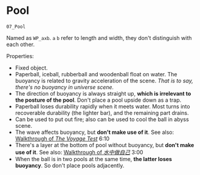 # Pool

`07_Pool`

Named as `WP_axb`. `a` `b` refer to length and width, they don't distinguish with each other.

Properties:

- Fixed object.
- Paperball, iceball, rubberball and woodenball float on water. The buoyancy is related to gravity acceleration of the scene. _That is to say, there's no buoyancy in universe scene._
- The direction of buoyancy is always straight up, **which is irrelevant to the posture of the pool**. Don't place a pool upside down as a trap.
- Paperball loses durability rapidly when it meets water. Most turns into recoverable durability (the lighter bar), and the remaining part drains.
- Can be used to put out fire; also can be used to cool the ball in abyss scene.
- The wave affects buoyancy, but **don't make use of it**.
  See also: [Walkthrough of _The Voyage Test_](https://www.bilibili.com/video/BV1G5411Y7vQ) 6:10
- There's a layer at the bottom of pool without buoyancy, but **don't make use of it**.
  See also: [Walkthrough of _水中做自己_](https://www.bilibili.com/video/BV1KA411i7e9) 3:00
- When the ball is in two pools at the same time, **the latter loses buoyancy**. So don't place pools adjacently.

